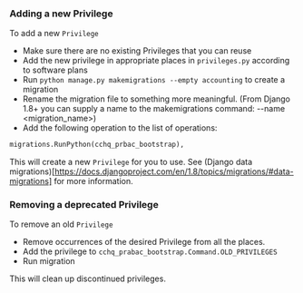 ### Adding a new Privilege

To add a new `Privilege`

+ Make sure there are no existing Privileges that you can reuse
+ Add the new privilege in appropriate places in `privileges.py` according to software plans
+ Run `python manage.py makemigrations --empty accounting` to create a migration
+ Rename the migration file to something more meaningful. (From Django 1.8+ you can supply a name to the makemigrations command: --name <migration_name>)
+ Add the following operation to the list of operations:

```python
migrations.RunPython(cchq_prbac_bootstrap),
```

This will create a new `Privilege` for you to use. See (Django data migrations)[https://docs.djangoproject.com/en/1.8/topics/migrations/#data-migrations] for more information.

### Removing a deprecated Privilege

To remove an old `Privilege`

+ Remove occurrences of the desired Privilege from all the places.
+ Add the privilege to `cchq_prabac_bootstrap.Command.OLD_PRIVILEGES`
+ Run migration

This will clean up discontinued privileges.
